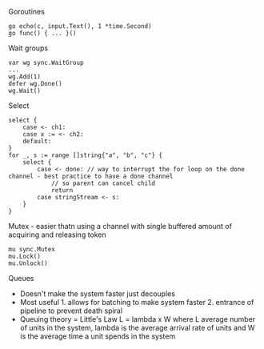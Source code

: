 Goroutines
```
go echo(c, input.Text(), 1 *time.Second)
go func() { ... }()
```

Wait groups
```
var wg sync.WaitGroup
...
wg.Add(1)
defer wg.Done()
wg.Wait()
```
Select
```
select {
    case <- ch1: 
    case x := <- ch2:
    default:
}
for _, s := range []string{"a", "b", "c"} {
    select {
        case <- done: // way to interrupt the for loop on the done channel - best practice to have a done channel
            // so parent can cancel child
            return
        case stringStream <- s:
    }
}
```
Mutex - easier thatn using a channel with single buffered amount of acquiring and releasing token
```
mu sync.Mutex
mu.Lock()
mu.Unlock()
```

Queues
* Doesn't make the system faster just decouples
* Most useful 1. allows for batching to make system faster 2. entrance of pipeline to prevent death spiral
* Queuing theory = Little's Law L = lambda x W where L average number of units in the system, lambda is the average arrival rate of units and W is the average time a unit spends in the system 